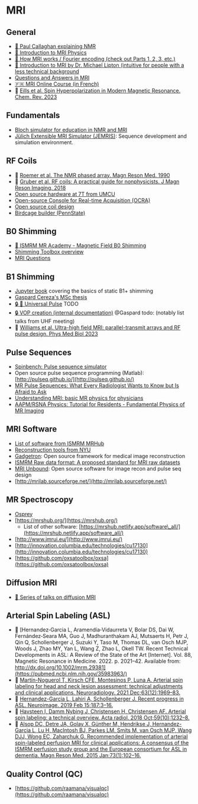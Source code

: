 # MRI

## General

* [🎥 Paul Callaghan explaining NMR](http://www.magritek.com/support/videos/#01)
* [🎥 Introduction to MRI Physics](https://www.youtube.com/watch?v=Ok9ILIYzmaY)
* [🎥 How MRI works / Fourier encoding (check out Parts 1, 2, 3, etc.)](https://www.youtube.com/watch?v=TQegSF4ZiIQ&t=0s&ab_channel=thePIRL)
* [🎥 Introduction to MRI by Dr. Michael Lipton (intuitive for people with a less technical background](https://www.youtube.com/watch?v=35gfOtjRcic)
* [Questions and Answers in MRI](https://mriquestions.com/index.html)
* [🇫🇷 MRI Online Course (in French)](https://www.imaios.com/fr/e-Cours/e-MRI)
* 📄 [Eills et al. Spin Hyperpolarization in Modern Magnetic Resonance. Chem. Rev. 2023](https://pubs.acs.org/doi/10.1021/acs.chemrev.2c00534)

## Fundamentals

* [Bloch simulator for education in NMR and MRI](http://www.drcmr.dk/bloch)
* [Jülich Extensible MRI Simulator (JEMRIS)](http://www.jemris.org/index.html): Sequence development and simulation environment.

## RF Coils

* 📄 [Roemer et al. The NMR phased array. Magn Reson Med. 1990](https://pubmed.ncbi.nlm.nih.gov/2266841/)
* 📄 [Gruber et al. RF coils: A practical guide for nonphysicists. J Magn Reson Imaging. 2018](https://onlinelibrary.wiley.com/doi/10.1002/jmri.26187)
* [Open source hardware at 7T from UMCU](https://github.com/umcu7tcoillab)
* [Open-source Console for Real-time Acquisition (OCRA)](https://openmri.github.io/ocra/)
* [Open source coil design](https://github.com/OpenMRI/CoilDesign)
* [Birdcage builder (PennState)](http://www.pennstatehershey.org/web/nmrlab/resources/software/javabirdcage)

## B0 Shimming

* [🎥 ISMRM MR Academy - Magnetic Field B0 Shimming](https://www.youtube.com/watch?v=8MinOsuqrYE)
* [Shimming Toolbox overview](https://docs.google.com/document/d/1jNm3qS9L3Wv330jYdoXdwHwhJ5fQlDgukkXZcf_ceJA)
* [MRI Questions](https://mriquestions.com/active-shimming.html)

## B1 Shimming

* [Jupyter book](https://shimming-toolbox.github.io/B1-shimming/) covering the basics of static B1+ shimming
* [Gaspard Cereza's MSc thesis](https://www.dropbox.com/s/4cv8s4t0ioll32q/Master_thesis_Gaspard_Cereza_corrected_2.pdf?dl=0)
* [🔒 🎥 Universal Pulse]() TODO
* [🔒 VOP creation (internal documentation)](https://docs.google.com/document/d/1uqr4UX4VY8H8cZ_DB9zaj12o0xrswRj44AxE3FZauHM/edit#heading=h.uf4xboevl4xa)
@Gaspard todo: (notably list talks from UHF meeting)
* 📄 [Williams et al. Ultra-high field MRI: parallel-transmit arrays and RF pulse design. Phys Med Biol 2023](https://iopscience.iop.org/article/10.1088/1361-6560/aca4b7)

## Pulse Sequences

* [Spinbench: Pulse sequence simulator](http://www.heartvista.com/spinbench/)
* Open source pulse sequence programming (Matlab): [http://pulseq.github.io/](http://pulseq.github.io/)
* [MR Pulse Sequences: What Every Radiologist Wants to Know but Is Afraid to Ask](https://pubs.rsna.org/doi/10.1148/rg.262055063)
* [Understanding MRI: basic MR physics for physicians](https://pmj.bmj.com/content/postgradmedj/89/1050/209.full.pdf)
* [AAPM/RSNA Physics: Tutorial for Residents - Fundamental Physics of MR Imaging](https://pubs.rsna.org/doi/10.1148/rg.254055027?url_ver=Z39.88-2003&rfr_id=ori:rid:crossref.org&rfr_dat=cr_pub%3dpubmed)

## MRI Software

* [List of software from ISMRM MRHub](https://github.com/ISMRM/mrhub)
* [Reconstruction tools from NYU](https://cai2r.net/resources/)
* [Gadgetron](http://gadgetron.sourceforge.net/): Open source framework for medical image reconstruction
* [ISMRM Raw data format: A proposed standard for MRI raw datasets](https://onlinelibrary.wiley.com/doi/10.1002/mrm.26089)
* [MRI Unbound](http://www.ismrm.org/mri_unbound/sequence.htm): Open source software for image recon and pulse seq design
* [http://mrilab.sourceforge.net/](http://mrilab.sourceforge.net/)

## MR Spectroscopy

* [Osprey](https://schorschinho.github.io/osprey/)
* [https://mrshub.org/](https://mrshub.org/)
  * List of other software: [https://mrshub.netlify.app/software\_all/](https://mrshub.netlify.app/software_all/)
* [http://www.jmrui.eu/](http://www.jmrui.eu/)
* [http://innovation.columbia.edu/technologies/cu17130](http://innovation.columbia.edu/technologies/cu17130)
* [https://github.com/oxsatoolbox/oxsa](https://github.com/oxsatoolbox/oxsa)

## Diffusion MRI

* [🎥 Series of talks on diffusion MRI](http://blog.ismrm.org/2018/04/03/interactive-diffusion-course/)

## Arterial Spin Labeling (ASL)

* 📄 [Hernandez‐Garcia L, Aramendía‐Vidaurreta V, Bolar DS, Dai W, Fernández‐Seara MA, Guo J, Madhuranthakam AJ, Mutsaerts H, Petr J, Qin Q, Schollenberger J, Suzuki Y, Taso M, Thomas DL, van Osch MJP, Woods J, Zhao MY, Yan L, Wang Z, Zhao L, Okell TW. Recent Technical Developments in ASL: A Review of the State of the Art [Internet]. Vol. 88, Magnetic Resonance in Medicine. 2022. p. 2021–42. Available from: http://dx.doi.org/10.1002/mrm.29381](https://pubmed.ncbi.nlm.nih.gov/35983963/)
* 📄 [Martín-Noguerol T, Kirsch CFE, Montesinos P, Luna A. Arterial spin labeling for head and neck lesion assessment: technical adjustments and clinical applications. Neuroradiology. 2021 Dec;63(12):1969–83.](https://pubmed.ncbi.nlm.nih.gov/34427708/)
* 📄 [Hernandez-Garcia L, Lahiri A, Schollenberger J. Recent progress in ASL. Neuroimage. 2019 Feb 15;187:3–16.](https://pubmed.ncbi.nlm.nih.gov/29305164/)
* 📄 [Havsteen I, Damm Nybing J, Christensen H, Christensen AF. Arterial spin labeling: a technical overview. Acta radiol. 2018 Oct;59(10):1232–8.](https://pubmed.ncbi.nlm.nih.gov/29313361/)
* 📄 [Alsop DC, Detre JA, Golay X, Günther M, Hendrikse J, Hernandez-Garcia L, Lu H, MacIntosh BJ, Parkes LM, Smits M, van Osch MJP, Wang DJJ, Wong EC, Zaharchuk G. Recommended implementation of arterial spin-labeled perfusion MRI for clinical applications: A consensus of the ISMRM perfusion study group and the European consortium for ASL in dementia. Magn Reson Med. 2015 Jan;73(1):102–16.](https://onlinelibrary.wiley.com/doi/10.1002/mrm.25197)


## Quality Control (QC)

* [https://github.com/raamana/visualqc](https://github.com/raamana/visualqc)


